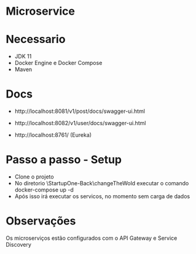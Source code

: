 # Microservice

# Necessario

- JDK 11
- Docker Engine e Docker Compose
- Maven

# Docs

- http://localhost:8081/v1/post/docs/swagger-ui.html

- http://localhost:8082/v1/user/docs/swagger-ui.html

- http://localhost:8761/ (Eureka)

# Passo a passo - Setup

- Clone o projeto
- No diretorio \StartupOne-Back\changeTheWold executar o comando docker-compose up -d
- Após isso irá executar os servicos, no momento sem carga de dados

# Observações

Os microserviços estão configurados com o API Gateway e Service Discovery
